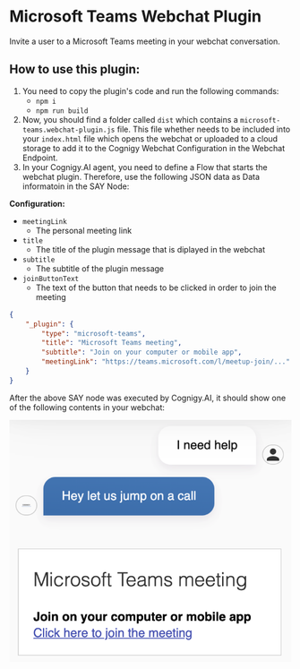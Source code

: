 # Microsoft Teams Webchat Plugin

Invite a user to a Microsoft Teams meeting in your webchat conversation.

## How to use this plugin:

1. You need to copy the plugin's code and run the following commands:
    - `npm i`
    - `npm run build`
2. Now, you should find a folder called `dist` which contains a `microsoft-teams.webchat-plugin.js` file. This file whether needs to be included into your `index.html` file which opens the webchat or uploaded to a cloud storage to add it to the Cognigy Webchat Configuration in the Webchat Endpoint.
3. In your Cognigy.AI agent, you need to define a Flow that starts the webchat plugin. Therefore, use the following JSON data as Data informatoin in the SAY Node:

**Configuration:**

- `meetingLink`
  - The personal meeting link
- `title`
  - The title of the plugin message that is diplayed in the webchat
- `subtitle`
  - The subtitle of the plugin message
- `joinButtonText`
  - The text of the button that needs to be clicked in order to join the meeting

```json
{
    "_plugin": {
        "type": "microsoft-teams",
        "title": "Microsoft Teams meeting",
        "subtitle": "Join on your computer or mobile app",
        "meetingLink": "https://teams.microsoft.com/l/meetup-join/..."
    }
}
```

After the above SAY node was executed by Cognigy.AI, it should show one of the following contents in your webchat:

<img src="./docs/joinTeamsMeeting.png">